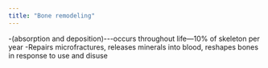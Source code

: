 ```yaml
---
title: "Bone remodeling"
---
```

-(absorption and deposition)---occurs throughout life&#8212;10% of skeleton per year
-Repairs microfractures, releases minerals into blood, reshapes bones in response to use and disuse

